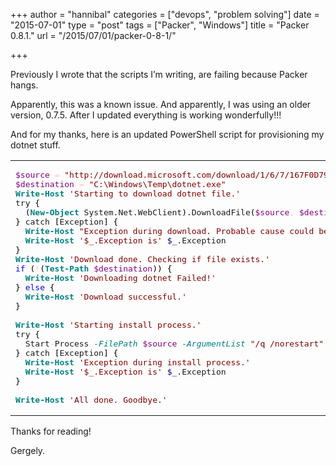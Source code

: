 +++
author = "hannibal"
categories = ["devops", "problem solving"]
date = "2015-07-01"
type = "post"
tags = ["Packer", "Windows"]
title = "Packer 0.8.1."
url = "/2015/07/01/packer-0-8-1/"

+++

Previously I wrote that the scripts I&#8217;m writing, are failing because Packer hangs. 

Apparently, this was a known issue. And apparently, I was using an older version, 0.7.5. After I updated everything is working wonderfully!!! 

And for my thanks, here is an updated PowerShell script for provisioning my dotnet stuff.

<div class="wp_syntax">
  <table>
    <tr>
      <td class="code">
        <pre class="powershell" style="font-family:monospace;"><span style="color: #800080;">$source</span> <span style="color: pink;">=</span> <span style="color: #800000;">"http://download.microsoft.com/download/1/6/7/167F0D79-9317-48AE-AEDB-17120579F8E2/NDP451-KB2858728-x86-x64-AllOS-ENU.exe"</span>
<span style="color: #800080;">$destination</span> <span style="color: pink;">=</span> <span style="color: #800000;">"C:\Windows\Temp\dotnet.exe"</span>
<span style="color: #008080; font-weight: bold;">Write-Host</span> <span style="color: #800000;">'Starting to download dotnet file.'</span>
try <span style="color: #000000;">&#123;</span>
  <span style="color: #000000;">&#40;</span><span style="color: #008080; font-weight: bold;">New-Object</span> System.Net.WebClient<span style="color: #000000;">&#41;</span>.DownloadFile<span style="color: #000000;">&#40;</span><span style="color: #800080;">$source</span><span style="color: pink;">,</span> <span style="color: #800080;">$destination</span><span style="color: #000000;">&#41;</span>
<span style="color: #000000;">&#125;</span> catch <span style="color: #000000;">&#91;</span>Exception<span style="color: #000000;">&#93;</span> <span style="color: #000000;">&#123;</span>
  <span style="color: #008080; font-weight: bold;">Write-Host</span> <span style="color: #800000;">"Exception during download. Probable cause could be that the directory or the file didn't exist."</span>
  <span style="color: #008080; font-weight: bold;">Write-Host</span> <span style="color: #800000;">'$_.Exception is'</span> <span style="color: #000080;">$_</span>.Exception
<span style="color: #000000;">&#125;</span>
<span style="color: #008080; font-weight: bold;">Write-Host</span> <span style="color: #800000;">'Download done. Checking if file exists.'</span>
<span style="color: #0000FF;">if</span> <span style="color: #000000;">&#40;</span><span style="color: pink;">!</span><span style="color: #000000;">&#40;</span><span style="color: #008080; font-weight: bold;">Test-Path</span> <span style="color: #800080;">$destination</span><span style="color: #000000;">&#41;</span><span style="color: #000000;">&#41;</span> <span style="color: #000000;">&#123;</span>
  <span style="color: #008080; font-weight: bold;">Write-Host</span> <span style="color: #800000;">'Downloading dotnet Failed!'</span>
<span style="color: #000000;">&#125;</span> <span style="color: #0000FF;">else</span> <span style="color: #000000;">&#123;</span>
  <span style="color: #008080; font-weight: bold;">Write-Host</span> <span style="color: #800000;">'Download successful.'</span>
<span style="color: #000000;">&#125;</span>
&nbsp;
<span style="color: #008080; font-weight: bold;">Write-Host</span> <span style="color: #800000;">'Starting install process.'</span>
try <span style="color: #000000;">&#123;</span>
  Start<span style="color: pink;">-</span>Process <span style="color: #008080; font-style: italic;">-FilePath</span> <span style="color: #800080;">$source</span> <span style="color: #008080; font-style: italic;">-ArgumentList</span> <span style="color: #800000;">"/q /norestart"</span> <span style="color: #008080; font-style: italic;">-Wait</span> <span style="color: #008080; font-style: italic;">-PassThru</span>
<span style="color: #000000;">&#125;</span> catch <span style="color: #000000;">&#91;</span>Exception<span style="color: #000000;">&#93;</span> <span style="color: #000000;">&#123;</span>
  <span style="color: #008080; font-weight: bold;">Write-Host</span> <span style="color: #800000;">'Exception during install process.'</span>
  <span style="color: #008080; font-weight: bold;">Write-Host</span> <span style="color: #800000;">'$_.Exception is'</span> <span style="color: #000080;">$_</span>.Exception
<span style="color: #000000;">&#125;</span>
&nbsp;
<span style="color: #008080; font-weight: bold;">Write-Host</span> <span style="color: #800000;">'All done. Goodbye.'</span></pre>
      </td>
    </tr>
  </table>
</div>

Thanks for reading!
  
Gergely.